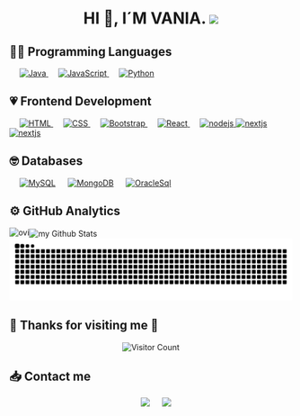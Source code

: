 <h1 align="center"> HI 👋, I´M VANIA.  <img src="https://media.giphy.com/media/mGcNjsfWAjY5AEZNw6/giphy.gif" width="50"> </h1>

## 👨‍💻 Programming Languages

<p  align="left">
    &emsp;
    <a href="https://github.com/search?q=user%3ADenverCoder1+is%3Arepo+language%3Ajava">
        <img alt="Java" src="https://img.shields.io/badge/java-%23ED8B00.svg?logo=openjdk&logoColor=white">
    </a>
    &emsp;
    <a href="https://developer.mozilla.org/en-US/docs/Web/JavaScript" target="_blank"> 
         <img alt="JavaScript" src="https://img.shields.io/badge/JavaScript%20-%23F7DF1E.svg?logo=javascript&logoColor=black">
   </a>
    &emsp;
    <a href="https://www.python.org" target="_blank">
        <img alt="Python" src="https://img.shields.io/badge/Python%20-%2314354C.svg?logo=python&logoColor=white">
    </a>
    
## 💗 Frontend Development
<p align="left"> 
  &emsp; 
  <a href="https://www.w3.org/html/" target="_blank"> 
   <img alt="HTML" src="https://img.shields.io/badge/HTML5%20-%23E34F26.svg?logo=html5&logoColor=white">
  </a>   
  &emsp;
  <a href="https://www.w3schools.com/css/" target="_blank">
    <img alt="CSS" src="https://img.shields.io/badge/CSS%20-%231572B6.svg?logo=css3&logoColor=white">
  </a> 
   &emsp;
  <a href="https://getbootstrap.com" target="_blank"> 
    <img alt="Bootstrap" src="https://img.shields.io/badge/Bootstrap-%23563D7C.svg?style=flat&logo=bootstrap&logoColor=white"/>
  </a>
    &emsp;
<a href="https://es.react.dev/" target="_blank">  
    <img alt="React" src="https://img.shields.io/badge/react-%2320232a.svg?logo=react&logoColor=%2361DAFB"/>
</a>
    &emsp;
<a href="https://nodejs.org/es" target="_blank">  
    <img alt="nodejs" src="https://img.shields.io/badge/node.js-6DA55F?logo=node.js&logoColor=white"/>
</a>    
<a href="https://nextjs.org/" target="_blank">  
    <img alt="nextjs" src="https://img.shields.io/badge/NextJs-000000?style=flat&logo=next.js&logoColor=white"/>
</a> 
<a href="https://www.typescriptlang.org/" target="_blank">  
    <img alt="nextjs" src="https://shields.io/badge/TypeScript-3178C6?logo=TypeScript&logoColor=FFF"/>
</a> 
    
</p>

## 🤓 Databases
<p align="left">
  &emsp;
    <a href="https://www.mysql.com/"><img alt="MySQL" src="https://img.shields.io/badge/MySQL-%2300f.svg?style=flat&llogo=mysql&logoColor=white"></a>
  &emsp;
    <a href="https://www.mongodb.com/"><img alt="MongoDB" src ="https://img.shields.io/badge/MongoDB-%234ea94b.svg?logo=mongodb&logoColor=white"></a>
  &emsp;
    <a href="https://www.oracle.com/database/sqldeveloper/"><img alt="OracleSql" src="https://img.shields.io/badge/Oracle-F80000?logo=oracle&logoColor=white"></a>
  &emsp;
 </p>


## ⚙️ GitHub Analytics
<img align="left" src="https://github-readme-stats.vercel.app/api/top-langs?username=vaniavi&show_icons=true&locale=en&layout=compact&theme=chartreuse-dark" alt="ovi" />
<img align="center" src="https://github-readme-stats.vercel.app/api?username=vaniavi&include_all_commits=true&count_private=true&show_icons=true&line_height=20&title_color=2B5BBD&icon_color=1124BB&text_color=A1A1A1&bg_color=0,000000,130F40" alt="my Github Stats"/>

<picture>
  <source media="(prefers-color-scheme: dark)" srcset="https://raw.githubusercontent.com/VaniaVI/VaniaVI/main/output/github-contribution-grid-snake-dark.svg" />
  <source media="(prefers-color-scheme: light)" srcset="https://raw.githubusercontent.com/VaniaVI/VaniaVI/main/output/github-contribution-grid-snake.svg" />
  <img alt="github-snake" src="https://raw.githubusercontent.com/VaniaVI/VaniaVI/main/output/github-contribution-grid-snake.svg" />
</picture>


    
 ## 🌸 Thanks for visiting me 🌸 
<div align="center">
    
![Visitor Count](https://profile-counter.glitch.me/vaniavi/count.svg)
</div>

    
 ## 📥 Contact me   
<p align="center">
     &emsp;
    <a target="_blank" href="https://www.linkedin.com/in/vaniavi"><img src="https://img.shields.io/badge/-LinkedIn-0077B5?logo=Linkedin&logoColor=white"></img></a>
     &emsp;
    <a target="_blank" href="mailto:vania.vargas.igor@gmail.com"><img src="https://img.shields.io/badge/-Gmail-D14836?logo=Gmail&logoColor=white"></img></a>
</p>





